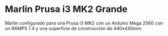 # Marlin Prusa i3 MK2 Grande
 Marlin configurado para una Prusa i3 MK2 con un Arduino Mega 2560 con un RAMPS 1.4 y una superficie de construcción de 440x440mm.
